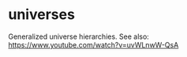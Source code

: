 
# universes
Generalized universe hierarchies. See also: https://www.youtube.com/watch?v=uvWLnwW-QsA
